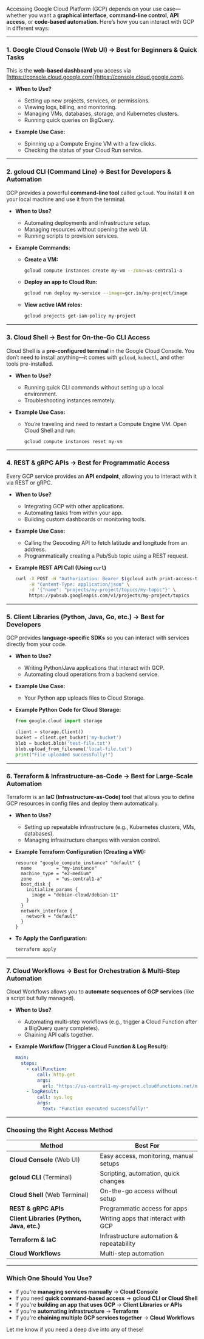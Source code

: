 Accessing Google Cloud Platform (GCP) depends on your use case—whether you want a **graphical interface**, **command-line control**, **API access**, or **code-based automation**. Here’s how you can interact with GCP in different ways:  

---

### **1. Google Cloud Console (Web UI) → Best for Beginners & Quick Tasks**  
This is the **web-based dashboard** you access via [https://console.cloud.google.com](https://console.cloud.google.com).  

- **When to Use?**  
  - Setting up new projects, services, or permissions.  
  - Viewing logs, billing, and monitoring.  
  - Managing VMs, databases, storage, and Kubernetes clusters.  
  - Running quick queries on BigQuery.  

- **Example Use Case:**  
  - Spinning up a Compute Engine VM with a few clicks.  
  - Checking the status of your Cloud Run service.  

---

### **2. gcloud CLI (Command Line) → Best for Developers & Automation**  
GCP provides a powerful **command-line tool** called `gcloud`. You install it on your local machine and use it from the terminal.  

- **When to Use?**  
  - Automating deployments and infrastructure setup.  
  - Managing resources without opening the web UI.  
  - Running scripts to provision services.  

- **Example Commands:**  
  - **Create a VM:**  
    ```bash
    gcloud compute instances create my-vm --zone=us-central1-a
    ```
  - **Deploy an app to Cloud Run:**  
    ```bash
    gcloud run deploy my-service --image=gcr.io/my-project/image
    ```
  - **View active IAM roles:**  
    ```bash
    gcloud projects get-iam-policy my-project
    ```

---

### **3. Cloud Shell → Best for On-the-Go CLI Access**  
Cloud Shell is a **pre-configured terminal** in the Google Cloud Console. You don’t need to install anything—it comes with `gcloud`, `kubectl`, and other tools pre-installed.  

- **When to Use?**  
  - Running quick CLI commands without setting up a local environment.  
  - Troubleshooting instances remotely.  

- **Example Use Case:**  
  - You’re traveling and need to restart a Compute Engine VM. Open Cloud Shell and run:  
    ```bash
    gcloud compute instances reset my-vm
    ```

---

### **4. REST & gRPC APIs → Best for Programmatic Access**  
Every GCP service provides an **API endpoint**, allowing you to interact with it via REST or gRPC.  

- **When to Use?**  
  - Integrating GCP with other applications.  
  - Automating tasks from within your app.  
  - Building custom dashboards or monitoring tools.  

- **Example Use Case:**  
  - Calling the Geocoding API to fetch latitude and longitude from an address.  
  - Programmatically creating a Pub/Sub topic using a REST request.  

- **Example REST API Call (Using `curl`)**  
  ```bash
  curl -X POST -H "Authorization: Bearer $(gcloud auth print-access-token)" \
       -H "Content-Type: application/json" \
       -d '{"name": "projects/my-project/topics/my-topic"}' \
       https://pubsub.googleapis.com/v1/projects/my-project/topics
  ```

---

### **5. Client Libraries (Python, Java, Go, etc.) → Best for Developers**  
GCP provides **language-specific SDKs** so you can interact with services directly from your code.  

- **When to Use?**  
  - Writing Python/Java applications that interact with GCP.  
  - Automating cloud operations from a backend service.  

- **Example Use Case:**  
  - Your Python app uploads files to Cloud Storage.  

- **Example Python Code for Cloud Storage:**  
  ```python
  from google.cloud import storage
  
  client = storage.Client()
  bucket = client.get_bucket('my-bucket')
  blob = bucket.blob('test-file.txt')
  blob.upload_from_filename('local-file.txt')
  print("File uploaded successfully!")
  ```

---

### **6. Terraform & Infrastructure-as-Code → Best for Large-Scale Automation**  
Terraform is an **IaC (Infrastructure-as-Code) tool** that allows you to define GCP resources in config files and deploy them automatically.  

- **When to Use?**  
  - Setting up repeatable infrastructure (e.g., Kubernetes clusters, VMs, databases).  
  - Managing infrastructure changes with version control.  

- **Example Terraform Configuration (Creating a VM):**  
  ```hcl
  resource "google_compute_instance" "default" {
    name         = "my-instance"
    machine_type = "e2-medium"
    zone         = "us-central1-a"
    boot_disk {
      initialize_params {
        image = "debian-cloud/debian-11"
      }
    }
    network_interface {
      network = "default"
    }
  }
  ```

- **To Apply the Configuration:**  
  ```bash
  terraform apply
  ```

---

### **7. Cloud Workflows → Best for Orchestration & Multi-Step Automation**  
Cloud Workflows allows you to **automate sequences of GCP services** (like a script but fully managed).  

- **When to Use?**  
  - Automating multi-step workflows (e.g., trigger a Cloud Function after a BigQuery query completes).  
  - Chaining API calls together.  

- **Example Workflow (Trigger a Cloud Function & Log Result):**  
  ```yaml
  main:
    steps:
      - callFunction:
          call: http.get
          args:
            url: "https://us-central1-my-project.cloudfunctions.net/my-function"
      - logResult:
          call: sys.log
          args:
            text: "Function executed successfully!"
  ```

---

### **Choosing the Right Access Method**  
| **Method**        | **Best For** |
|------------------|-------------|
| **Cloud Console** (Web UI) | Easy access, monitoring, manual setups |
| **gcloud CLI** (Terminal) | Scripting, automation, quick changes |
| **Cloud Shell** (Web Terminal) | On-the-go access without setup |
| **REST & gRPC APIs** | Programmatic access for apps |
| **Client Libraries (Python, Java, etc.)** | Writing apps that interact with GCP |
| **Terraform & IaC** | Infrastructure automation & repeatability |
| **Cloud Workflows** | Multi-step automation |

---

### **Which One Should You Use?**  
- If you're **managing services manually** → **Cloud Console**  
- If you need **quick command-based access** → **gcloud CLI or Cloud Shell**  
- If you're **building an app that uses GCP** → **Client Libraries or APIs**  
- If you're **automating infrastructure** → **Terraform**  
- If you're **chaining multiple GCP services together** → **Cloud Workflows**  

Let me know if you need a deep dive into any of these!